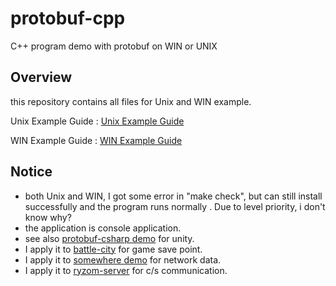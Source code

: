 # protobuf-cpp
C++ program demo with protobuf on WIN or UNIX

## Overview

this repository contains all files for Unix and WIN example.

Unix Example Guide : [Unix Example Guide](https://github.com/zhang0xf/protobuf-cpp/blob/main/EXAMPLE_UNIX.md)

WIN Example Guide : [WIN Example Guide](https://github.com/zhang0xf/protobuf-cpp/blob/main/EXAMPLE_WIN.md)

## Notice

* both Unix and WIN, I got some error in "make check", but can still install successfully and the program runs normally . Due to level priority, i don't know why?
* the application is console application.
* see also [protobuf-csharp demo]() for unity.
* I apply it to [battle-city](https://github.com/zhang0xf/battle-city) for game save point.
* I apply it to [somewhere demo]() for network data.
* I apply it to [ryzom-server](https://github.com/zhang0xf/ryzom-server) for c/s communication.
